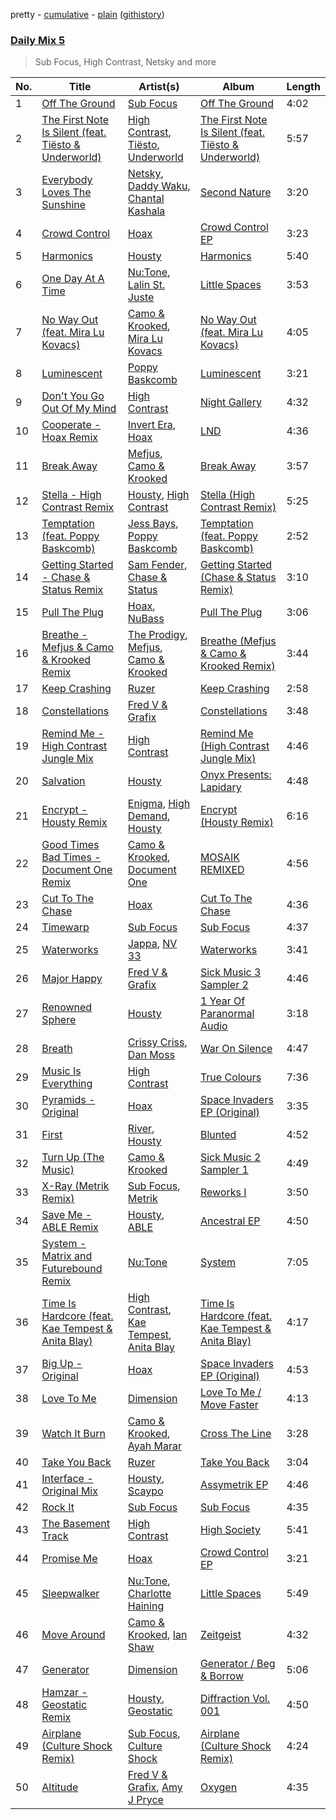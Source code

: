 pretty - [cumulative](/playlists/cumulative/Daily%20Mix%205.md) - [plain](/playlists/plain/37i9dQZF1E36TO0q54WsJv) ([githistory](https://github.githistory.xyz/vitokorn/spotify-playlist-archive/blob/master/playlists/plain/37i9dQZF1E36TO0q54WsJv))

### [Daily Mix 5](https://open.spotify.com/playlist/37i9dQZF1E36TO0q54WsJv)

> Sub Focus, High Contrast, Netsky and more

| No. | Title | Artist(s) | Album | Length |
|---|---|---|---|---|
| 1 | [Off The Ground](https://open.spotify.com/track/5UvLQncwvEGiRLn0xEZw45) | [Sub Focus](https://open.spotify.com/artist/0QaSiI5TLA4N7mcsdxShDO) | [Off The Ground](https://open.spotify.com/album/0JkmyjnTBATqM9Di9OsF5h) | 4:02 |
| 2 | [The First Note Is Silent (feat. Tiësto & Underworld)](https://open.spotify.com/track/2gTLWYpyFrytX8pKh2n9yj) | [High Contrast](https://open.spotify.com/artist/0bxHci3JIhhKA53n8rH3tT), [Tiësto](https://open.spotify.com/artist/2o5jDhtHVPhrJdv3cEQ99Z), [Underworld](https://open.spotify.com/artist/1PXHzxRDiLnjqNrRn2Xbsa) | [The First Note Is Silent (feat. Tiësto & Underworld)](https://open.spotify.com/album/6iWVcNM35jukhHl9aPJKHT) | 5:57 |
| 3 | [Everybody Loves The Sunshine](https://open.spotify.com/track/21JRqTnNDTiMxzTCvzcfc3) | [Netsky](https://open.spotify.com/artist/5TgQ66WuWkoQ2xYxaSTnVP), [Daddy Waku](https://open.spotify.com/artist/19DWkWsLdFRuzN8naS8cUH), [Chantal Kashala](https://open.spotify.com/artist/5wlcoAg1EcZWqHkqo2RaTD) | [Second Nature](https://open.spotify.com/album/2kD4XTloruMrJ1vRs9Giks) | 3:20 |
| 4 | [Crowd Control](https://open.spotify.com/track/7imdC6YSp4v15619ZKtXR2) | [Hoax](https://open.spotify.com/artist/3W1enT2cxmP2PjLG5zwmby) | [Crowd Control EP](https://open.spotify.com/album/5f2JWKg8RfctagHAl9aEb5) | 3:23 |
| 5 | [Harmonics](https://open.spotify.com/track/5SkgL5elEPj2Zc1Ydtvz6Z) | [Housty](https://open.spotify.com/artist/3x736hTWEIP2fKx8puQKDP) | [Harmonics](https://open.spotify.com/album/0aIrmEKcjpkVI9eioEEH2E) | 5:40 |
| 6 | [One Day At A Time](https://open.spotify.com/track/5UanRSNw6tqDNqczV7SDqT) | [Nu:Tone](https://open.spotify.com/artist/7pDBRy9uWy1zq5b0uXIABQ), [Lalin St. Juste](https://open.spotify.com/artist/0Ly3lk1h5aYHS2N41YzjXe) | [Little Spaces](https://open.spotify.com/album/5Jd375gdtvoIJmrzc2aYJb) | 3:53 |
| 7 | [No Way Out (feat. Mira Lu Kovacs)](https://open.spotify.com/track/7cuOefq9vNVT3tDS2hRXPd) | [Camo & Krooked](https://open.spotify.com/artist/2N8IPNZTiNo3nj4mreOlHU), [Mira Lu Kovacs](https://open.spotify.com/artist/0T8xnqWlhMlkQX7fFUFQDr) | [No Way Out (feat. Mira Lu Kovacs)](https://open.spotify.com/album/4xnUOInEhFZEscuG8bL1zp) | 4:05 |
| 8 | [Luminescent](https://open.spotify.com/track/1BdAL6sftDPtkbEX59MWcE) | [Poppy Baskcomb](https://open.spotify.com/artist/4STmXOXUF3UieHU46NWLVt) | [Luminescent](https://open.spotify.com/album/0xhSfxhz04TKE7hNRjrz5T) | 3:21 |
| 9 | [Don't You Go Out Of My Mind](https://open.spotify.com/track/7nyf4bk6fYmV6zksxfbd9m) | [High Contrast](https://open.spotify.com/artist/0bxHci3JIhhKA53n8rH3tT) | [Night Gallery](https://open.spotify.com/album/4hzruXvXyUg5hJwP37CJrF) | 4:32 |
| 10 | [Cooperate - Hoax Remix](https://open.spotify.com/track/1FAAoK0MqWg0hShuVjaTNa) | [Invert Era](https://open.spotify.com/artist/1LNgMdwvYST3lXxJsSt6Rh), [Hoax](https://open.spotify.com/artist/3W1enT2cxmP2PjLG5zwmby) | [LND](https://open.spotify.com/album/01NIurpfP8EHEN8X4Pd1DN) | 4:36 |
| 11 | [Break Away](https://open.spotify.com/track/2IbAx6XGe6mldSosFyvaH8) | [Mefjus](https://open.spotify.com/artist/54qqaSH6byJIb8eFWxe3Pj), [Camo & Krooked](https://open.spotify.com/artist/2N8IPNZTiNo3nj4mreOlHU) | [Break Away](https://open.spotify.com/album/5PrjBsXoETGf1PcpfByMmI) | 3:57 |
| 12 | [Stella - High Contrast Remix](https://open.spotify.com/track/7s78Na0zuXFF55YzPdSJJw) | [Housty](https://open.spotify.com/artist/3x736hTWEIP2fKx8puQKDP), [High Contrast](https://open.spotify.com/artist/0bxHci3JIhhKA53n8rH3tT) | [Stella (High Contrast Remix)](https://open.spotify.com/album/7rKno8kqZZFvJ7xU3RxYE7) | 5:25 |
| 13 | [Temptation (feat. Poppy Baskcomb)](https://open.spotify.com/track/3fvsxmytTns1ApIWBqfANZ) | [Jess Bays](https://open.spotify.com/artist/5xEJ7FQOtIUMLdnKyZrvPB), [Poppy Baskcomb](https://open.spotify.com/artist/4STmXOXUF3UieHU46NWLVt) | [Temptation (feat. Poppy Baskcomb)](https://open.spotify.com/album/30K7gYPhkqCeQJ25C0GvXE) | 2:52 |
| 14 | [Getting Started - Chase & Status Remix](https://open.spotify.com/track/7BBDanLPLALnu5asuk14r9) | [Sam Fender](https://open.spotify.com/artist/6zlR5ttMfMNmwf2lecU9Cc), [Chase & Status](https://open.spotify.com/artist/3jNkaOXasoc7RsxdchvEVq) | [Getting Started (Chase & Status Remix)](https://open.spotify.com/album/5EoFVpPoxG7JSMtd7JATZ1) | 3:10 |
| 15 | [Pull The Plug](https://open.spotify.com/track/00UgH6vivmHzZAkm0KYIyT) | [Hoax](https://open.spotify.com/artist/3W1enT2cxmP2PjLG5zwmby), [NuBass](https://open.spotify.com/artist/5Nd61ppMOQbbtF1HV13kBO) | [Pull The Plug](https://open.spotify.com/album/30ooaWmCgWCutou1xMATcP) | 3:06 |
| 16 | [Breathe - Mefjus & Camo & Krooked Remix](https://open.spotify.com/track/5zHzEsYUDBc9tshCpYu17D) | [The Prodigy](https://open.spotify.com/artist/4k1ELeJKT1ISyDv8JivPpB), [Mefjus](https://open.spotify.com/artist/54qqaSH6byJIb8eFWxe3Pj), [Camo & Krooked](https://open.spotify.com/artist/2N8IPNZTiNo3nj4mreOlHU) | [Breathe (Mefjus & Camo & Krooked Remix)](https://open.spotify.com/album/25rOKy29UZNa1EM3Ks0WcL) | 3:44 |
| 17 | [Keep Crashing](https://open.spotify.com/track/3w752Se1mkiTtMqAeoli1y) | [Ruzer](https://open.spotify.com/artist/09mAGI8RIblTO46vN2FQaq) | [Keep Crashing](https://open.spotify.com/album/4tjTuXsc7Icjn6hg9JZyOg) | 2:58 |
| 18 | [Constellations](https://open.spotify.com/track/1NfcfQTPqPgYVkSdHXaOtt) | [Fred V & Grafix](https://open.spotify.com/artist/1wzBqAvtFexgKHjt7i3ena) | [Constellations](https://open.spotify.com/album/3kAgGBQxv9sMFgrbeYqWKj) | 3:48 |
| 19 | [Remind Me - High Contrast Jungle Mix](https://open.spotify.com/track/4hgr3Zc3GhGaoq9CWxv1I2) | [High Contrast](https://open.spotify.com/artist/0bxHci3JIhhKA53n8rH3tT) | [Remind Me (High Contrast Jungle Mix)](https://open.spotify.com/album/4XixjMOTgPwKFp1bjyYTZO) | 4:46 |
| 20 | [Salvation](https://open.spotify.com/track/6mKetttzrdjQf1Gka55Gzl) | [Housty](https://open.spotify.com/artist/3x736hTWEIP2fKx8puQKDP) | [Onyx Presents: Lapidary](https://open.spotify.com/album/3u5MnjoCbWUOnabSs3hFNQ) | 4:48 |
| 21 | [Encrypt - Housty Remix](https://open.spotify.com/track/5etPXaI4kcyxQc66pdYTbE) | [Enigma](https://open.spotify.com/artist/7rx34C6xPfmsSYh2t7BECn), [High Demand](https://open.spotify.com/artist/6fs0AgyHAeRPezbRDHuyCE), [Housty](https://open.spotify.com/artist/3x736hTWEIP2fKx8puQKDP) | [Encrypt (Housty Remix)](https://open.spotify.com/album/6ZL2VcjOYm03H7xGPF3838) | 6:16 |
| 22 | [Good Times Bad Times - Document One Remix](https://open.spotify.com/track/0bhRroouFZ25OrNUcnKTMS) | [Camo & Krooked](https://open.spotify.com/artist/2N8IPNZTiNo3nj4mreOlHU), [Document One](https://open.spotify.com/artist/70E0CLEf2H8hCo06gHJ7tu) | [MOSAIK REMIXED](https://open.spotify.com/album/5eKnogujRkuxGtHhXUEqWe) | 4:56 |
| 23 | [Cut To The Chase](https://open.spotify.com/track/1pzGSnON9trbQTshSsMecN) | [Hoax](https://open.spotify.com/artist/3W1enT2cxmP2PjLG5zwmby) | [Cut To The Chase](https://open.spotify.com/album/20tdrURsIazqpjCQGsC08L) | 4:36 |
| 24 | [Timewarp](https://open.spotify.com/track/3W7DNPuueVjDUTgocI7WhJ) | [Sub Focus](https://open.spotify.com/artist/0QaSiI5TLA4N7mcsdxShDO) | [Sub Focus](https://open.spotify.com/album/1puaRzEhhLvXP17jUEGWb3) | 4:37 |
| 25 | [Waterworks](https://open.spotify.com/track/5abG4Ms5IJNZVnUHsW41ap) | [Jappa](https://open.spotify.com/artist/1YjOQxSsA8Le5egt7q7RaI), [NV 33](https://open.spotify.com/artist/3oOKGN5qB1YAiIRTukRl5V) | [Waterworks](https://open.spotify.com/album/6T4qZfy20RrF9jqBv7xzPu) | 3:41 |
| 26 | [Major Happy](https://open.spotify.com/track/4iyIzh73y5AKsFxxewX7TS) | [Fred V & Grafix](https://open.spotify.com/artist/1wzBqAvtFexgKHjt7i3ena) | [Sick Music 3 Sampler 2](https://open.spotify.com/album/4mnsbN6OZ9tYOTidcHjNA4) | 4:46 |
| 27 | [Renowned Sphere](https://open.spotify.com/track/5JzVVGlVoSy5T4A2M73Dj5) | [Housty](https://open.spotify.com/artist/3x736hTWEIP2fKx8puQKDP) | [1 Year Of Paranormal Audio](https://open.spotify.com/album/2j7FPfBR5LV071X6bisloQ) | 3:18 |
| 28 | [Breath](https://open.spotify.com/track/4AGFZFDbLODYXwE1IH3drF) | [Crissy Criss](https://open.spotify.com/artist/6NnqC2KLeT6C7kgY3MvdGX), [Dan Moss](https://open.spotify.com/artist/4a4uaGkhyFXiHJOIxezgJ6) | [War On Silence](https://open.spotify.com/album/6pDlZm81DumFfP3JCPG3tC) | 4:47 |
| 29 | [Music Is Everything](https://open.spotify.com/track/6dBHQqUUVcfcBcASnB3wgL) | [High Contrast](https://open.spotify.com/artist/0bxHci3JIhhKA53n8rH3tT) | [True Colours](https://open.spotify.com/album/6XxlQ14y7IlINy7KUAqbv0) | 7:36 |
| 30 | [Pyramids - Original](https://open.spotify.com/track/4Mw8kbBwepSK2PpefsRiY6) | [Hoax](https://open.spotify.com/artist/3W1enT2cxmP2PjLG5zwmby) | [Space Invaders EP (Original)](https://open.spotify.com/album/2vBsVmOLMilAbdkSCssDX8) | 3:35 |
| 31 | [First](https://open.spotify.com/track/3wDMWZpyNjXI1V6OKvc7L4) | [River](https://open.spotify.com/artist/08oedgngPljnWYeet9T9VS), [Housty](https://open.spotify.com/artist/3x736hTWEIP2fKx8puQKDP) | [Blunted](https://open.spotify.com/album/1pjvpoGuWrupuQLnh6a8OC) | 4:52 |
| 32 | [Turn Up (The Music)](https://open.spotify.com/track/3RUcJnlS9gecjYKWg6obmH) | [Camo & Krooked](https://open.spotify.com/artist/2N8IPNZTiNo3nj4mreOlHU) | [Sick Music 2 Sampler 1](https://open.spotify.com/album/3kHjOsiETOmE6zQmUi9fs9) | 4:49 |
| 33 | [X-Ray (Metrik Remix)](https://open.spotify.com/track/73AJPdw4iX9pXrk5tjWnDX) | [Sub Focus](https://open.spotify.com/artist/0QaSiI5TLA4N7mcsdxShDO), [Metrik](https://open.spotify.com/artist/2NCEtX40i9lLNpTg2X5583) | [Reworks I](https://open.spotify.com/album/4hkUZ0YXr0Nnx9wCRpGykS) | 3:50 |
| 34 | [Save Me - ABLE Remix](https://open.spotify.com/track/0snnvUP1lYHhwsa9Pe2o1e) | [Housty](https://open.spotify.com/artist/3x736hTWEIP2fKx8puQKDP), [ABLE](https://open.spotify.com/artist/0L8Yoz8yEChBhBLAkwkTcw) | [Ancestral EP](https://open.spotify.com/album/6p4jmf0fD62oV15kdoZyKu) | 4:50 |
| 35 | [System - Matrix and Futurebound Remix](https://open.spotify.com/track/4m6NV7rb0jkvgIQYnaltEB) | [Nu:Tone](https://open.spotify.com/artist/7pDBRy9uWy1zq5b0uXIABQ) | [System](https://open.spotify.com/album/3UlVfMvjRmgmWck7Gj48TP) | 7:05 |
| 36 | [Time Is Hardcore (feat. Kae Tempest & Anita Blay)](https://open.spotify.com/track/5Lyob6xsxXYSkXJd4Te2mO) | [High Contrast](https://open.spotify.com/artist/0bxHci3JIhhKA53n8rH3tT), [Kae Tempest](https://open.spotify.com/artist/1YcprGtF13BYCZQK9jYPEw), [Anita Blay](https://open.spotify.com/artist/6alRwoOf9EuuE7MNC0Zs9y) | [Time Is Hardcore (feat. Kae Tempest & Anita Blay)](https://open.spotify.com/album/0IL7nwP926RHZvArmS5D9e) | 4:17 |
| 37 | [Big Up - Original](https://open.spotify.com/track/2UdyIlTOz1D0QjNCDvWBoQ) | [Hoax](https://open.spotify.com/artist/3W1enT2cxmP2PjLG5zwmby) | [Space Invaders EP (Original)](https://open.spotify.com/album/2vBsVmOLMilAbdkSCssDX8) | 4:53 |
| 38 | [Love To Me](https://open.spotify.com/track/3LDJQuvazW0M6hGOARieEm) | [Dimension](https://open.spotify.com/artist/1QMgre3BHX161ZHtWMUu6S) | [Love To Me / Move Faster](https://open.spotify.com/album/2xAR3fHVisl61JXDFgpKF2) | 4:13 |
| 39 | [Watch It Burn](https://open.spotify.com/track/1LowOq3Ipndg1XC1Dcm7lX) | [Camo & Krooked](https://open.spotify.com/artist/2N8IPNZTiNo3nj4mreOlHU), [Ayah Marar](https://open.spotify.com/artist/4xQ2BGOBUXgjxO2PAhrIyS) | [Cross The Line](https://open.spotify.com/album/0p4wVrItpi1R9IB2hkk9I4) | 3:28 |
| 40 | [Take You Back](https://open.spotify.com/track/6rd5g0KmIogN0BhN8iXtf5) | [Ruzer](https://open.spotify.com/artist/09mAGI8RIblTO46vN2FQaq) | [Take You Back](https://open.spotify.com/album/3oD2FkxUUAhnyHYNMLYIwK) | 3:04 |
| 41 | [Interface - Original Mix](https://open.spotify.com/track/3f7uK9gmwSLzK4EvJ7pO4w) | [Housty](https://open.spotify.com/artist/3x736hTWEIP2fKx8puQKDP), [Scaypo](https://open.spotify.com/artist/14ooRLJDrsHDioRxNalBdq) | [Assymetrik EP](https://open.spotify.com/album/5anFSj586jUoi5oD3c8G8L) | 4:46 |
| 42 | [Rock It](https://open.spotify.com/track/69PmbaybVYoxErPtJ5v7Th) | [Sub Focus](https://open.spotify.com/artist/0QaSiI5TLA4N7mcsdxShDO) | [Sub Focus](https://open.spotify.com/album/1puaRzEhhLvXP17jUEGWb3) | 4:35 |
| 43 | [The Basement Track](https://open.spotify.com/track/0wCNFIyw8mR1TEqQaGEeXT) | [High Contrast](https://open.spotify.com/artist/0bxHci3JIhhKA53n8rH3tT) | [High Society](https://open.spotify.com/album/6LBb2E9cMKYN8lAzizVJAQ) | 5:41 |
| 44 | [Promise Me](https://open.spotify.com/track/2nWAJj1juHu161hufQQPHA) | [Hoax](https://open.spotify.com/artist/3W1enT2cxmP2PjLG5zwmby) | [Crowd Control EP](https://open.spotify.com/album/5f2JWKg8RfctagHAl9aEb5) | 3:21 |
| 45 | [Sleepwalker](https://open.spotify.com/track/44Q5JCLYGTx1lQIzVqmGbw) | [Nu:Tone](https://open.spotify.com/artist/7pDBRy9uWy1zq5b0uXIABQ), [Charlotte Haining](https://open.spotify.com/artist/2XRjIwgD0UiJXtx7Xzfy7w) | [Little Spaces](https://open.spotify.com/album/5Jd375gdtvoIJmrzc2aYJb) | 5:49 |
| 46 | [Move Around](https://open.spotify.com/track/1epySSqdfccK1ihNV3s79R) | [Camo & Krooked](https://open.spotify.com/artist/2N8IPNZTiNo3nj4mreOlHU), [Ian Shaw](https://open.spotify.com/artist/33efc063lJ6SDlp6hGCV1b) | [Zeitgeist](https://open.spotify.com/album/14A1DWQ8hcXiccBzgdSGAe) | 4:32 |
| 47 | [Generator](https://open.spotify.com/track/5l9NEMBpuF5mtjv4vO1Zoq) | [Dimension](https://open.spotify.com/artist/1QMgre3BHX161ZHtWMUu6S) | [Generator / Beg & Borrow](https://open.spotify.com/album/4854QWKUgedSwNf1MEEJOe) | 5:06 |
| 48 | [Hamzar - Geostatic Remix](https://open.spotify.com/track/18vwmTINzY7GW0eHV3nDVm) | [Housty](https://open.spotify.com/artist/3x736hTWEIP2fKx8puQKDP), [Geostatic](https://open.spotify.com/artist/0uE3sTkAIJQg99cNZur1vw) | [Diffraction Vol. 001](https://open.spotify.com/album/5rpFM6yDyh2tzDdPP6lMPY) | 4:50 |
| 49 | [Airplane (Culture Shock Remix)](https://open.spotify.com/track/65HLjHSipFfvIU3082WFmS) | [Sub Focus](https://open.spotify.com/artist/0QaSiI5TLA4N7mcsdxShDO), [Culture Shock](https://open.spotify.com/artist/6lp2VnIRXXpC9Wz7hSX6RE) | [Airplane (Culture Shock Remix)](https://open.spotify.com/album/1TVeIv9gfLAukqQ2xcXXtf) | 4:24 |
| 50 | [Altitude](https://open.spotify.com/track/3ketLARvge2nsOPpQdJ1gQ) | [Fred V & Grafix](https://open.spotify.com/artist/1wzBqAvtFexgKHjt7i3ena), [Amy J Pryce](https://open.spotify.com/artist/1Jz6RRji0V9bQAB5kSA3xq) | [Oxygen](https://open.spotify.com/album/2OduN4aoUP3wYoZRSEsrUf) | 4:35 |
